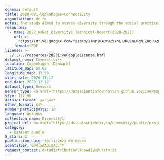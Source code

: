 ```yaml
---
schema: default
title: 2020-DV1-Copenhagen-Connectivity
organization: Unitn
notes: The study aimed to assess diversity through the social practices and daily behaviors of university students from eight different countries. The research was carried out in two phases. Initially, a large sample of students from Denmark, Italy, Mongolia, Paraguay, the United Kingdom, China, Mexico, and India, completed a survey on their social practices, as well as their socio-demographic, cultural, and psychological elements. In the second phase, a sub-sample of the respondents engaged in a four-week data collection by using an innovative smartphone application called iLog. This app collected data from thirty-four smartphone sensors around the clock, allowing for an in-depth investigation into the diversity and daily routines of university students across countries, both synchronically and diachronically.
resources:
  - name: 2022_WeNet_Diversity1_Technical-Report(2020-2021)
    url: >-
      https://drive.google.com/file/d/1TMrjkAEWRZ5xhETJKOCnERgh_Z06PO2E/view?usp=drive_link
    format: PDF
license: >-
  ./../../resources/2023LivePeopleLicense.html
dataset_name: Connectivity
location: Copenhagen (Denmark)
latitude_map: 55.67
longitude_map: 12.56
start_date: 2020.11.17
end_date: 2020.12.12
dataset_type: Sensors
sensor_type: <a href="https://datascientiafoundation.github.io/LivePeople/datasets/2020-DV1-Copenhagen-Cellular%20Network/"> cellular network</a>, <a href="https://datascientiafoundation.github.io/LivePeople/datasets/2020-DV1-Copenhagen-Wifi%20Networks%20Event/">wifi networks</a>, <a href="https://datascientiafoundation.github.io/LivePeople/datasets/2020-DV1-Copenhagen-Wifi%20Event/">wifi</a>,  <a href="https://datascientiafoundation.github.io/LivePeople/datasets/2020-DV1-Copenhagen-Bluetooth%20Normal%20Event/">bluetooth normal event</a>,  <a href="https://datascientiafoundation.github.io/LivePeople/datasets/2020-DV1-Copenhagen-Bluetooth%20Low%20Energy%20Event/">bluetooth low energy event</a>
size: 137 MB
dataset_format: parquet
other_format: csv
number_participants: 18
language: unknown
collection_name: Diversity1
project_url: <a href="https://ds.datascientia.eu/community/public/projects/3720e313-356e-4b7c-830e-be5cc7dbb3b4">https://ds.datascientia.eu/community/public/projects/3720e313-356e-4b7c-830e-be5cc7dbb3b4</a>
category:
  - Dataset Bundle
5_stars: 3
publication_date: 30/11/2023 00:00:00
identifier: 004.AAAD.AAC.**
request_contact: datadistribution.knowdive@unitn.it
---
```

